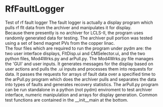 # RfFaultLogger
Test of rf fault logger
The fault logger is actually a display program which pulls rf flt data  from the archiver and manipulates it for display.  
Because there presently is no archiver for LCLS-II, the program uses randomly generated data for testing.  The archiver pull
portion was tested using a set of bend magnet PVs from the copper linac.  
The four files which are required to run the program under pydm are: the two user interface displays, FltDisp.ui and CMSelector.ui, and 
the two python files, Mod4Wrks.py and arPull.py.  The Mod4Wrks.py file manages the 'GUI' and user inputs.  It generates
messages for the display based on user actions and pulls the .ui inputs and processes them into requests for data. It passes the requests 
for arrays of fault data over a specified time to the arPull.py program which does the archiver pulls and separates the data into types of
faults and generates recovery statistics.  The arPull.py program can be run standalone in a python (not pydm) enviroment to test archiver
interface, numeric manipulation and arrays for display generation.  Common test functions are contained in the __init__main at the bottom.
